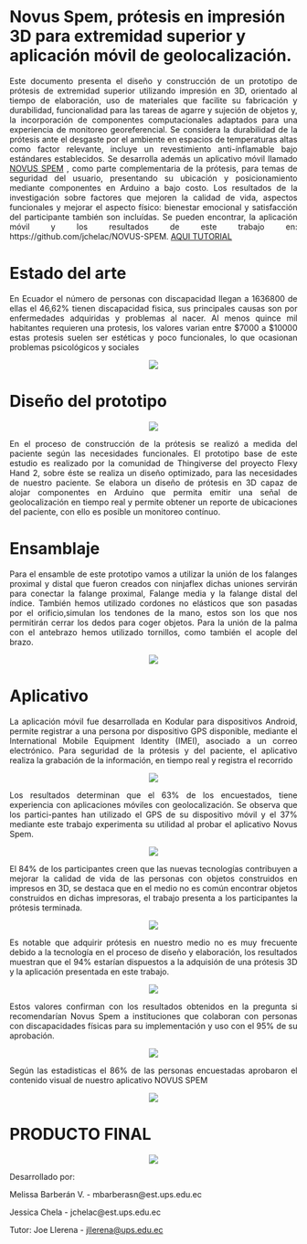 # Novus Spem, prótesis en impresión 3D para extremidad superior y aplicación móvil de geolocalización. 
<p align="justify"> 
  Este documento presenta el diseño y construcción de un prototipo de prótesis de extremidad superior utilizando impresión en 3D, orientado al tiempo de elaboración, uso de materiales que facilite su fabricación y durabilidad, funcionalidad para las tareas de agarre y sujeción de objetos y, la incorporación de componentes computacionales adaptados para una experiencia de monitoreo georeferencial. Se considera la durabilidad de la prótesis ante el desgaste por el ambiente en espacios de temperaturas altas como factor relevante, incluye un revestimiento anti-ínflamable bajo estándares establecidos. Se desarrolla además un aplicativo móvil llamado 
  <a href="https://n9.cl/48g7">NOVUS SPEM</a> , como parte complementaria de la prótesis, para temas de seguridad del usuario, presentando su ubicación y posicionamiento mediante componentes en Arduino a bajo costo. Los resultados de la investigación sobre factores que mejoren la calidad de vida, aspectos funcionales y mejorar el aspecto físico: bienestar emocional y satisfacción del participante también son incluídas. Se pueden encontrar, la aplicación móvil y los resultados de este trabajo en: https://github.com/jchelac/NOVUS-SPEM. 
<a href="https://youtu.be/j3BNdaQn4N0"> AQUI TUTORIAL</a> 
</p>

# Estado del arte 
<p align="justify"> 
  En Ecuador el número de personas con discapacidad llegan a 1636800 de ellas el 46,62% tienen discapacidad fisica, sus  principales causas son por enfermedades adquiridas y problemas al nacer. Al menos quince mil habitantes requieren una protesis, los valores varian entre $7000 a $10000 estas protesis suelen ser  estéticas y poco funcionales, lo que ocasionan problemas psicológicos y sociales
</p>
<p align="center"> <img src="https://github.com/jchelac/NOVUS-SPEM/blob/master/DOC/ESTADISTICA%20DE%20PERSONAS%20CON%20DISCAPACIDAD.PNG"></p>

</p>

# Diseño del prototipo
<p align="center"> <img src="https://github.com/jchelac/NOVUS-SPEM/blob/master/DOC/8.PNG"></p>
</p>
<p align="justify"> En el proceso de construcción de la prótesis se realizó a medida del paciente según las necesidades funcionales. El prototipo base de este estudio es realizado por la comunidad de Thingiverse del proyecto Flexy Hand 2, sobre éste se realiza un diseño optimizado, para las necesidades de nuestro paciente. Se elabora un diseño de prótesis en 3D capaz de alojar componentes en Arduino que permita emitir una señal de geolocalización en tiempo real y permite obtener un reporte de ubicaciones del paciente, con ello es posible un monitoreo contínuo.</p>

# Ensamblaje
<p align="justify">
Para el ensamble de este prototipo vamos a utilizar la unión de los falanges proximal y distal que fueron creados con ninjaflex dichas uniones servirán para conectar la falange proximal, Falange media y la falange distal del índice. También hemos utilizado cordones no elásticos que son pasadas por el orificio,simulan los tendones de la mano, estos son los que nos permitirán cerrar los dedos para coger objetos. Para la unión de la palma con el antebrazo hemos utilizado tornillos, como también el acople del brazo.
  </p>
  </p>
  
  <p align="center"> <img src="https://github.com/jchelac/NOVUS-SPEM/blob/master/DOC/ENSAMBLE.PNG"></p>
  
  
  
# Aplicativo
<p align="justify"> La aplicación móvil fue desarrollada en Kodular para dispositivos Android, permite registrar a una persona por dispositivo GPS disponible, mediante el International Mobile Equipment Identity (IMEI), asociado a un correo electrónico. Para seguridad de la prótesis y del paciente, el aplicativo realiza la grabación de la información, en tiempo real y registra el recorrido
  </p>
  </p>
 <p align="center"> <img src="https://github.com/jchelac/NOVUS-SPEM/blob/master/DOC/APLICATIVO.jpg"></p>

<p align="justify">Los resultados determinan que el 63% de los encuestados, tiene experiencia con aplicaciones móviles con geolocalización. Se observa que los partici-pantes han utilizado el GPS de su dispositivo móvil y el 37% mediante este trabajo experimenta su utilidad al probar el aplicativo Novus Spem.
  </p>
  <p align="center"> <img src="https://github.com/jchelac/NOVUS-SPEM/blob/master/DOC/1.PNG"></p>
  
  <p align="justify">El 84% de los participantes creen que las nuevas tecnologías contribuyen a mejorar la calidad de vida de las personas con objetos construidos en impresos en 3D, se destaca que en el medio no es común encontrar objetos construidos en dichas impresoras, el trabajo presenta a los participantes la prótesis terminada.
  </p>
  <p align="center"> <img src="https://github.com/jchelac/NOVUS-SPEM/blob/master/DOC/2.PNG"></p>
  
  <p align="justify">Es notable que adquirir prótesis en nuestro medio no es muy frecuente debido a la tecnología en el proceso de diseño y elaboración, los resultados muestran que el 94% estarían dispuestos a la adquisión de una prótesis 3D y la aplicación presentada en este trabajo.
  </p>
 <p align="center"> <img src="https://github.com/jchelac/NOVUS-SPEM/blob/master/DOC/3.PNG"></p>
 
   <p align="justify">Estos valores confirman con los resultados obtenidos en la pregunta si recomendarían Novus Spem a instituciones que colaboran con personas con discapacidades físicas para su implementación y uso con el 95% de su aprobación.
  </p>
  
 <p align="center"> <img src="https://github.com/jchelac/NOVUS-SPEM/blob/master/DOC/4.PNG"></p>
    <p align="justify">Según las estadisticas el 86% de las personas encuestadas aprobaron el contenido visual de nuestro aplicativo NOVUS SPEM
  </p>
 <p align="center"> <img src="https://github.com/jchelac/NOVUS-SPEM/blob/master/DOC/7.jpg"></p>
 
# PRODUCTO FINAL 
<p align="center"> <img src="https://github.com/jchelac/NOVUS-SPEM/blob/master/DOC/github-final.png"></p>
<p align="justify"> 
Desarrollado por:</p>
<p>
    Melissa Barberán V. - mbarberasn@est.ups.edu.ec</p>
<p>
    Jessica Chela - jchelac@est.ups.edu.ec </p>

Tutor:
    Joe Llerena - jllerena@ups.edu.ec 
